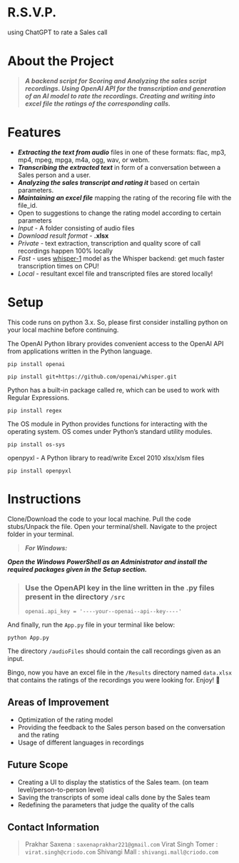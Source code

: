 # R.S.V.P.
using ChatGPT to rate a Sales call

# About the Project

> ***A backend script for Scoring and Analyzing the sales script recordings.
> Using OpenAI API for the transcription and generation of an AI model to rate the recordings.
> Creating and writing into excel file the ratings of the corresponding calls.***

# Features

+ ***Extracting the text from audio*** files in one of these formats: flac, mp3, mp4, mpeg, mpga, m4a, ogg, wav, or webm.
+ ***Transcribing the extracted text*** in form of a conversation between a Sales person and a user.
+ ***Analyzing the sales transcript and rating it*** based on certain parameters.
+ ***Maintaining an excel file*** mapping the rating of the recoring file with the file_id.
+ Open to suggestions to change the rating model according to certain parameters 
+ *Input -* A folder consisting of audio files
+ *Download result format -* **.xlsx**
+ *Private -* text extraction, transcription and quality score of call recordings happen 100% locally
+ *Fast -* uses [whisper-1](https://github.com/openai/whisper) model as the Whisper backend: get much faster transcription times on CPU!
+ *Local -* resultant excel file and transcripted files are stored locally!

# Setup

This code runs on python 3.x. So, please first consider installing python on your local machine before continuing.

The OpenAI Python library provides convenient access to the OpenAI API from applications written in the Python language.

```
pip install openai
```

```
pip install git+https://github.com/openai/whisper.git
```

Python has a built-in package called re, which can be used to work with Regular Expressions.

```
pip install regex
```

The OS module in Python provides functions for interacting with the operating system. OS comes under Python’s standard utility modules. 

```
pip install os-sys
```

 openpyxl - A Python library to read/write Excel 2010 xlsx/xlsm files

```
pip install openpyxl
```

# Instructions

Clone/Download the code to your local machine. Pull the code stubs/Unpack the file. Open your terminal/shell. Navigate to the project folder in your terminal.

> ***For Windows:*** 

***Open the Windows PowerShell as an Administrator and install the required packages given in the Setup section.*** 

> ### Use the OpenAPI key in the line written in the .py files present in the directory `/src`
>
>```
>openai.api_key = '----your--openai--api--key----'
>```

And finally, run the `App.py` file in your terminal like below:

```
python App.py
```

The directory `/audioFiles` should contain the call recordings given as an input.

Bingo, now you have an excel file in the `/Results` directory named `data.xlsx` that contains the ratings of the recordings you were looking for. Enjoy! :tada:


## Areas of Improvement

+ Optimization of the rating model
+ Providing the feedback to the Sales person based on the conversation and the rating
+ Usage of different languages in recordings

## Future Scope

+ Creating a UI to display the statistics of the Sales team. (on team level/person-to-person level)
+ Saving the transcripts of some ideal calls done by the Sales team
+ Redefining the parameters that judge the quality of the calls

## Contact Information

> Prakhar Saxena : `saxenaprakhar221@gmail.com`
> Virat Singh Tomer : `virat.singh@criodo.com`
> Shivangi Mall : `shivangi.mall@criodo.com`
